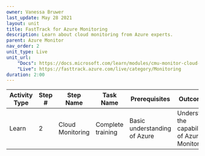 ```yaml
---
owner: Vanessa Bruwer
last_update: May 28 2021
layout: unit
title: FastTrack for Azure Monitoring
description: Learn about cloud monitoring from Azure experts.
parent: Azure Monitor
nav_order: 2
unit_type: Live
unit_url: 
    "Docs": https://docs.microsoft.com/learn/modules/cmu-monitor-cloud-resources/
    "Live": https://fasttrack.azure.com/live/category/Monitoring
duration: 2:00
---
```


Activity Type | Step # | Step Name | Task Name | Prerequisites | Outcomes | Reading Docs | FTA Delivery | Other Content | Evaluation | Time |
--|--|--|--|--|--|--|--|--|--|--
Learn | 2 | Cloud Monitoring | Complete training | Basic understanding of Azure | Understand the capabilities of Azure Monitor | [Azure Monitor overview](https://docs.microsoft.com/azure/azure-monitor/overview) | [FTALive](https://fasttrack.azure.com/live/category/Monitoring) | [Monitor cloud resources - MS Learn](https://docs.microsoft.com/learn/modules/cmu-monitor-cloud-resources/) | Included in MS Learn Module | 2 hours

